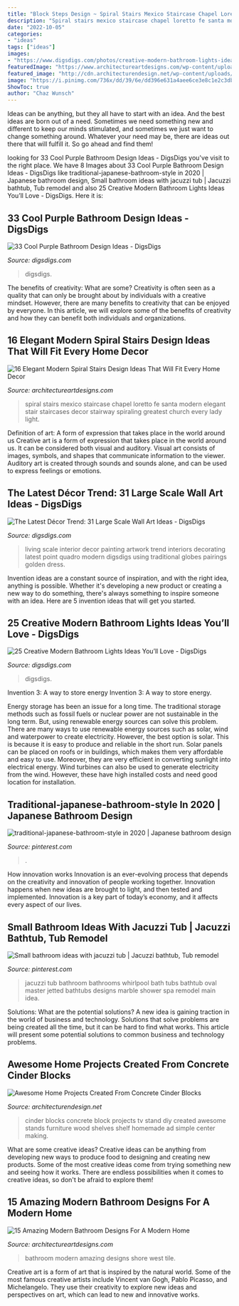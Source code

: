 ```yaml
---
title: "Block Steps Design ~ Spiral Stairs Mexico Staircase Chapel Loretto Fe Santa Modern Elegant Stair Staircases Decor Stairway Spiraling Greatest Church Every Lady Light"
description: "Spiral stairs mexico staircase chapel loretto fe santa modern elegant stair staircases decor stairway spiraling greatest church every lady light"
date: "2022-10-05"
categories:
- "ideas"
tags: ["ideas"]
images:
- "https://www.digsdigs.com/photos/creative-modern-bathroom-lights-ideas-youll-love-4.jpg"
featuredImage: "https://www.architectureartdesigns.com/wp-content/uploads/2015/01/53.jpg"
featured_image: "http://cdn.architecturendesign.net/wp-content/uploads/2015/12/AD-Cinder-Block-Projects-13.jpg"
image: "https://i.pinimg.com/736x/dd/39/6e/dd396e631a4aee6ce3e8c1e2c3dba81e.jpg"
ShowToc: true
author: "Chaz Wunsch"
---
```



Ideas can be anything, but they all have to start with an idea. And the best ideas are born out of a need. Sometimes we need something new and different to keep our minds stimulated, and sometimes we just want to change something around. Whatever your need may be, there are ideas out there that will fulfill it. So go ahead and find them!

	

		
looking for 33 Cool Purple Bathroom Design Ideas - DigsDigs you've visit to the right place. We have 8 Images about 33 Cool Purple Bathroom Design Ideas - DigsDigs like traditional-japanese-bathroom-style in 2020 | Japanese bathroom design, Small bathroom ideas with jacuzzi tub | Jacuzzi bathtub, Tub remodel and also 25 Creative Modern Bathroom Lights Ideas You’ll Love - DigsDigs. Here it is:
		
    
## 33 Cool Purple Bathroom Design Ideas - DigsDigs

<img loading=lazy src="https://www.digsdigs.com/photos/purple-bathroom-design-ideas-16.jpg" onerror="this.onerror=null;this.src='https://tse4.mm.bing.net/th?id=OIP.7Bj8p2jWkWQBeReI2UdUcAHaLI&amp;pid=15.1';" alt="33 Cool Purple Bathroom Design Ideas - DigsDigs">

_Source: digsdigs.com_

>digsdigs. 

	

The benefits of creativity: What are some?
Creativity is often seen as a quality that can only be brought about by individuals with a creative mindset. However, there are many benefits to creativity that can be enjoyed by everyone. In this article, we will explore some of the benefits of creativity and how they can benefit both individuals and organizations.

    
## 16 Elegant Modern Spiral Stairs Design Ideas That Will Fit Every Home Decor

<img loading=lazy src="https://www.architectureartdesigns.com/wp-content/uploads/2015/01/53.jpg" onerror="this.onerror=null;this.src='https://tse3.mm.bing.net/th?id=OIP.xkFKz0tgp8rcf7IzVk4aXwHaKT&amp;pid=15.1';" alt="16 Elegant Modern Spiral Stairs Design Ideas That Will Fit Every Home Decor">

_Source: architectureartdesigns.com_

>spiral stairs mexico staircase chapel loretto fe santa modern elegant stair staircases decor stairway spiraling greatest church every lady light. 

	

Definition of art: A form of expression that takes place in the world around us
Creative art is a form of expression that takes place in the world around us. It can be considered both visual and auditory. Visual art consists of images, symbols, and shapes that communicate information to the viewer. Auditory art is created through sounds and sounds alone, and can be used to express feelings or emotions.

    
## The Latest Décor Trend: 31 Large Scale Wall Art Ideas - DigsDigs

<img loading=lazy src="http://www.digsdigs.com/photos/large-scale-wall-art-ideas-22.jpg" onerror="this.onerror=null;this.src='https://tse1.mm.bing.net/th?id=OIP.VO2zFq3EGKp1fBEib9xFRAHaJ4&amp;pid=15.1';" alt="The Latest Décor Trend: 31 Large Scale Wall Art Ideas - DigsDigs">

_Source: digsdigs.com_

>living scale interior decor painting artwork trend interiors decorating latest point quadro modern digsdigs using traditional globes pairings golden dress. 

	

Invention ideas are a constant source of inspiration, and with the right idea, anything is possible. Whether it's developing a new product or creating a new way to do something, there's always something to inspire someone with an idea. Here are 5 invention ideas that will get you started.

    
## 25 Creative Modern Bathroom Lights Ideas You’ll Love - DigsDigs

<img loading=lazy src="https://www.digsdigs.com/photos/creative-modern-bathroom-lights-ideas-youll-love-4.jpg" onerror="this.onerror=null;this.src='https://tse3.mm.bing.net/th?id=OIP.HP9wx5x4vrb9LZp2MjAmQgHaQE&amp;pid=15.1';" alt="25 Creative Modern Bathroom Lights Ideas You’ll Love - DigsDigs">

_Source: digsdigs.com_

>digsdigs. 

	

Invention 3: A way to store energy
Invention 3: A way to store energy. 

Energy storage has been an issue for a long time. The traditional storage methods such as fossil fuels or nuclear power are not sustainable in the long term. 
But, using renewable energy sources can solve this problem. 
There are many ways to use renewable energy sources such as solar, wind and waterpower to create electricity. However, the best option is solar. This is because it is easy to produce and reliable in the short run. 
Solar panels can be placed on roofs or in buildings, which makes them very affordable and easy to use. Moreover, they are very efficient in converting sunlight into electrical energy. 
 Wind turbines can also be used to generate electricity from the wind. However, these have high installed costs and need good location for installation.

    
## Traditional-japanese-bathroom-style In 2020 | Japanese Bathroom Design

<img loading=lazy src="https://i.pinimg.com/736x/dd/39/6e/dd396e631a4aee6ce3e8c1e2c3dba81e.jpg" onerror="this.onerror=null;this.src='https://tse2.mm.bing.net/th?id=OIP.liuoSTTAp0ireZx6kPyVeQHaLG&amp;pid=15.1';" alt="traditional-japanese-bathroom-style in 2020 | Japanese bathroom design">

_Source: pinterest.com_

>. 

	

How innovation works
Innovation is an ever-evolving process that depends on the creativity and innovation of people working together. Innovation happens when new ideas are brought to light, and then tested and implemented. Innovation is a key part of today’s economy, and it affects every aspect of our lives.

    
## Small Bathroom Ideas With Jacuzzi Tub | Jacuzzi Bathtub, Tub Remodel

<img loading=lazy src="https://i.pinimg.com/736x/bf/b9/5b/bfb95b5c17220860a28be94d8d5149c3--jacuzzi-bathroom-jacuzzi-tub.jpg" onerror="this.onerror=null;this.src='https://tse2.mm.bing.net/th?id=OIP.Z5cV0VQNeVfTMQhe4OW4_wHaJ4&amp;pid=15.1';" alt="Small bathroom ideas with jacuzzi tub | Jacuzzi bathtub, Tub remodel">

_Source: pinterest.com_

>jacuzzi tub bathroom bathrooms whirlpool bath tubs bathtub oval master jetted bathtubs designs marble shower spa remodel main idea. 

	

Solutions: What are the potential solutions?
A new idea is gaining traction in the world of business and technology. Solutions that solve problems are being created all the time, but it can be hard to find what works. This article will present some potential solutions to common business and technology problems.

    
## Awesome Home Projects Created From Concrete Cinder Blocks

<img loading=lazy src="http://cdn.architecturendesign.net/wp-content/uploads/2015/12/AD-Cinder-Block-Projects-13.jpg" onerror="this.onerror=null;this.src='https://tse1.mm.bing.net/th?id=OIP.qZ-S_KpSZbCkW2OFWgkb1AHaLD&amp;pid=15.1';" alt="Awesome Home Projects Created From Concrete Cinder Blocks">

_Source: architecturendesign.net_

>cinder blocks concrete block projects tv stand diy created awesome stands furniture wood shelves shelf homemade ad simple center making. 

	

What are some creative ideas?
Creative ideas can be anything from developing new ways to produce food to designing and creating new products. Some of the most creative ideas come from trying something new and seeing how it works. There are endless possibilities when it comes to creative ideas, so don't be afraid to explore them!

    
## 15 Amazing Modern Bathroom Designs For A Modern Home

<img loading=lazy src="https://www.architectureartdesigns.com/wp-content/uploads/2014/09/15-Amazing-Modern-Bathroom-Designs-For-A-Modern-Home-15-630x947.jpg" onerror="this.onerror=null;this.src='https://tse4.mm.bing.net/th?id=OIP.TlQQlwhlty0B-HsSihAdmQHaLI&amp;pid=15.1';" alt="15 Amazing Modern Bathroom Designs For A Modern Home">

_Source: architectureartdesigns.com_

>bathroom modern amazing designs shore west tile. 

	

Creative art is a form of art that is inspired by the natural world. Some of the most famous creative artists include Vincent van Gogh, Pablo Picasso, and Michelangelo. They use their creativity to explore new ideas and perspectives on art, which can lead to new and innovative works.

